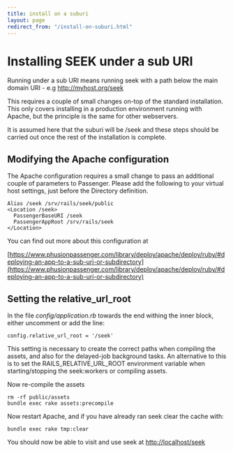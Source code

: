 ```yaml
---
title: install on a suburi
layout: page
redirect_from: "/install-on-suburi.html"
---
```


# Installing SEEK under a sub URI

Running under a sub URI means running seek with a path below the main domain
URI - e.g http://myhost.org/seek

This requires a couple of small changes on-top of the standard installation.
This only covers installing in a production environment running with Apache,
but the principle is the same for other webservers.

It is assumed here that the suburi will be /seek and these steps should be
carried out once the rest of the installation is complete.

## Modifying the Apache configuration

The Apache configuration requires a small change to pass an additional couple
of parameters to Passenger. Please add the following to your virtual host
settings, just before the Directory definition.

    Alias /seek /srv/rails/seek/public
    <Location /seek>
      PassengerBaseURI /seek
      PassengerAppRoot /srv/rails/seek
    </Location>

You can find out more about this configuration at

[https://www.phusionpassenger.com/library/deploy/apache/deploy/ruby/#deploying-an-app-to-a-sub-uri-or-subdirectory](https://www.phusionpassenger.com/library/deploy/apache/deploy/ruby/#deploying-an-app-to-a-sub-uri-or-subdirectory)

## Setting the relative_url_root

In the file *config/application.rb* towards the end withing the inner block,
either uncomment or add the line:

    config.relative_url_root = '/seek'

This setting is necessary to create the correct paths when compiling the
assets, and also for the delayed-job background tasks. An alternative to this
is to set the RAILS_RELATIVE_URL_ROOT environment variable when
starting/stopping the seek:workers or compiling assets.

Now re-compile the assets

    rm -rf public/assets
    bundle exec rake assets:precompile

Now restart Apache, and if you have already ran seek clear the cache with:

    bundle exec rake tmp:clear

You should now be able to visit and use seek at [http://localhost/seek](http://localhost/seek)
